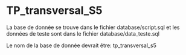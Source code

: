 # TP_transversal_S5

La base de donnée se trouve dans le fichier database/script.sql
et les données de teste sont dans le fichier database/data_teste.sql

Le nom de la base de donnée devrait être: tp_transversal_s5
